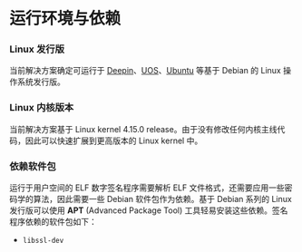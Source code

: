 # 运行环境与依赖

### Linux 发行版

当前解决方案确定可运行于 [Deepin](https://www.deepin.org/)、[UOS](https://www.chinauos.com/home)、[Ubuntu](https://ubuntu.com/) 等基于 Debian 的 Linux 操作系统发行版。

### Linux​ 内核版本

当前解决方案基于 Linux kernel 4.15.0 release。由于没有修改任何内核主线代码，因此可以快速扩展到更高版本的 Linux kernel 中。

### 依赖软件包

运行于用户空间的 ELF 数字签名程序需要解析 ELF 文件格式，还需要应用一些密码学的算法，因此需要一些 Debian 软件包作为依赖。基于 Debian 系列的 Linux 发行版可以使用 **APT** \(Advanced Package Tool\) 工具轻易安装这些依赖。签名程序依赖的软件包如下：

* `libssl-dev`



